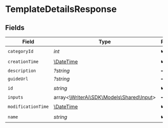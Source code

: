 # TemplateDetailsResponse


## Fields

| Field                                                                    | Type                                                                     | Required                                                                 | Description                                                              |
| ------------------------------------------------------------------------ | ------------------------------------------------------------------------ | ------------------------------------------------------------------------ | ------------------------------------------------------------------------ |
| `categoryId`                                                             | *int*                                                                    | :heavy_check_mark:                                                       | N/A                                                                      |
| `creationTime`                                                           | [\DateTime](https://www.php.net/manual/en/class.datetime.php)            | :heavy_check_mark:                                                       | N/A                                                                      |
| `description`                                                            | *?string*                                                                | :heavy_minus_sign:                                                       | N/A                                                                      |
| `guideUrl`                                                               | *?string*                                                                | :heavy_minus_sign:                                                       | N/A                                                                      |
| `id`                                                                     | *string*                                                                 | :heavy_check_mark:                                                       | N/A                                                                      |
| `inputs`                                                                 | array<[\WriterAi\SDK\Models\Shared\Input](../../Models/Shared/Input.md)> | :heavy_minus_sign:                                                       | N/A                                                                      |
| `modificationTime`                                                       | [\DateTime](https://www.php.net/manual/en/class.datetime.php)            | :heavy_check_mark:                                                       | N/A                                                                      |
| `name`                                                                   | *string*                                                                 | :heavy_check_mark:                                                       | N/A                                                                      |